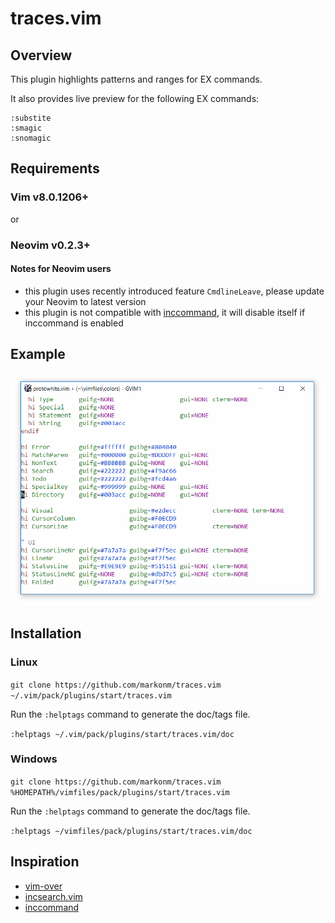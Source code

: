# traces.vim

## Overview
This plugin highlights patterns and ranges for EX commands.

It also provides live preview for the following EX commands:
```
:substite
:smagic
:snomagic
```

## Requirements
### Vim v8.0.1206+
or
### Neovim v0.2.3+
#### Notes for Neovim users

 - this plugin uses recently introduced feature `CmdlineLeave`, please update your Neovim to latest version
 - this plugin is not compatible with [inccommand](https://neovim.io/doc/user/options.html#'inccommand'),
   it will disable itself if inccommand is enabled

## Example
![example](img/traces_example.gif?raw=true)

## Installation
### Linux
`git clone https://github.com/markonm/traces.vim ~/.vim/pack/plugins/start/traces.vim`

Run the `:helptags` command to generate the doc/tags file.

`:helptags ~/.vim/pack/plugins/start/traces.vim/doc`

### Windows
`git clone https://github.com/markonm/traces.vim %HOMEPATH%/vimfiles/pack/plugins/start/traces.vim`

Run the `:helptags` command to generate the doc/tags file.

`:helptags ~/vimfiles/pack/plugins/start/traces.vim/doc`

## Inspiration
 - [vim-over](https://github.com/osyo-manga/vim-over)
 - [incsearch.vim](https://github.com/haya14busa/incsearch.vim)
 - [inccommand](https://neovim.io/doc/user/options.html#'inccommand')
